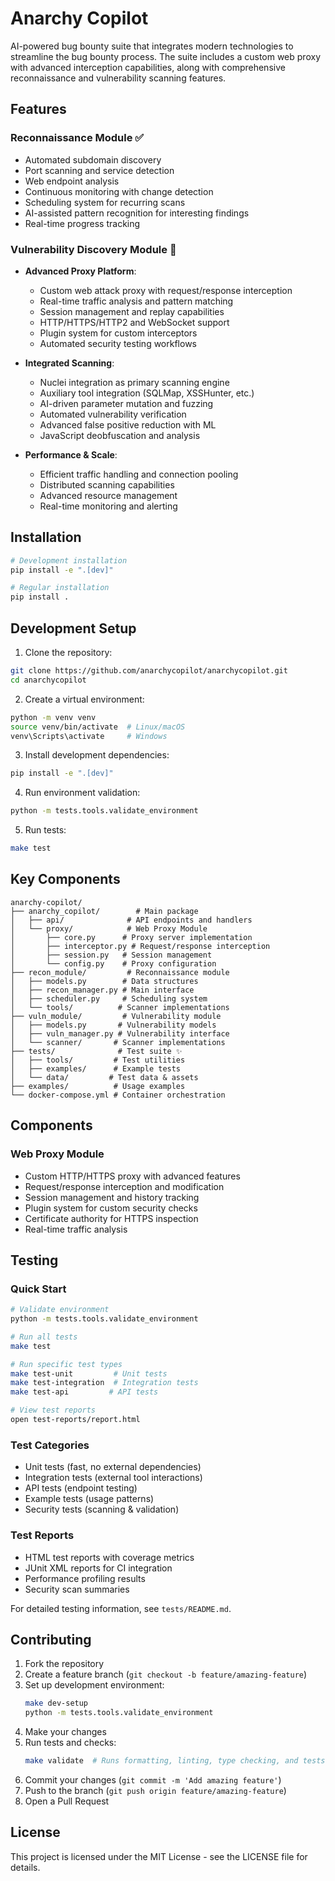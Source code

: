 # Anarchy Copilot

AI-powered bug bounty suite that integrates modern technologies to streamline the bug bounty process. The suite includes a custom web proxy with advanced interception capabilities, along with comprehensive reconnaissance and vulnerability scanning features.

## Features

### Reconnaissance Module ✅
- Automated subdomain discovery
- Port scanning and service detection
- Web endpoint analysis
- Continuous monitoring with change detection
- Scheduling system for recurring scans
- AI-assisted pattern recognition for interesting findings
- Real-time progress tracking

### Vulnerability Discovery Module 🔄
- **Advanced Proxy Platform**:
  - Custom web attack proxy with request/response interception
  - Real-time traffic analysis and pattern matching
  - Session management and replay capabilities
  - HTTP/HTTPS/HTTP2 and WebSocket support
  - Plugin system for custom interceptors
  - Automated security testing workflows

- **Integrated Scanning**:
  - Nuclei integration as primary scanning engine
  - Auxiliary tool integration (SQLMap, XSSHunter, etc.)
  - AI-driven parameter mutation and fuzzing
  - Automated vulnerability verification
  - Advanced false positive reduction with ML
  - JavaScript deobfuscation and analysis

- **Performance & Scale**:
  - Efficient traffic handling and connection pooling
  - Distributed scanning capabilities
  - Advanced resource management
  - Real-time monitoring and alerting

## Installation

```bash
# Development installation
pip install -e ".[dev]"

# Regular installation
pip install .
```

## Development Setup

1. Clone the repository:
```bash
git clone https://github.com/anarchycopilot/anarchycopilot.git
cd anarchycopilot
```

2. Create a virtual environment:
```bash
python -m venv venv
source venv/bin/activate  # Linux/macOS
venv\Scripts\activate     # Windows
```

3. Install development dependencies:
```bash
pip install -e ".[dev]"
```

4. Run environment validation:
```bash
python -m tests.tools.validate_environment
```

5. Run tests:
```bash
make test
```

## Key Components

```
anarchy-copilot/
├── anarchy_copilot/        # Main package
│   ├── api/              # API endpoints and handlers
│   └── proxy/            # Web Proxy Module
│       ├── core.py      # Proxy server implementation
│       ├── interceptor.py # Request/response interception
│       ├── session.py   # Session management
│       └── config.py    # Proxy configuration
├── recon_module/         # Reconnaissance module
│   ├── models.py        # Data structures
│   ├── recon_manager.py # Main interface
│   ├── scheduler.py     # Scheduling system
│   └── tools/          # Scanner implementations
├── vuln_module/         # Vulnerability module
│   ├── models.py       # Vulnerability models
│   ├── vuln_manager.py # Vulnerability interface
│   └── scanner/       # Scanner implementations
├── tests/              # Test suite ✨
│   ├── tools/         # Test utilities
│   ├── examples/      # Example tests
│   └── data/         # Test data & assets
├── examples/          # Usage examples
└── docker-compose.yml # Container orchestration
```

## Components

### Web Proxy Module
- Custom HTTP/HTTPS proxy with advanced features
- Request/response interception and modification
- Session management and history tracking
- Plugin system for custom security checks
- Certificate authority for HTTPS inspection
- Real-time traffic analysis

## Testing

### Quick Start
```bash
# Validate environment
python -m tests.tools.validate_environment

# Run all tests
make test

# Run specific test types
make test-unit         # Unit tests
make test-integration  # Integration tests
make test-api         # API tests

# View test reports
open test-reports/report.html
```

### Test Categories
- Unit tests (fast, no external dependencies)
- Integration tests (external tool interactions)
- API tests (endpoint testing)
- Example tests (usage patterns)
- Security tests (scanning & validation)

### Test Reports
- HTML test reports with coverage metrics
- JUnit XML reports for CI integration
- Performance profiling results
- Security scan summaries

For detailed testing information, see `tests/README.md`.

## Contributing

1. Fork the repository
2. Create a feature branch (`git checkout -b feature/amazing-feature`)
3. Set up development environment:
   ```bash
   make dev-setup
   python -m tests.tools.validate_environment
   ```
4. Make your changes
5. Run tests and checks:
   ```bash
   make validate  # Runs formatting, linting, type checking, and tests
   ```
6. Commit your changes (`git commit -m 'Add amazing feature'`)
7. Push to the branch (`git push origin feature/amazing-feature`)
8. Open a Pull Request

## License

This project is licensed under the MIT License - see the LICENSE file for details.
